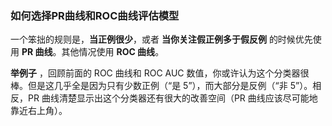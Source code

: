 ### 如何选择PR曲线和ROC曲线评估模型

一个笨拙的规则是，__当正例很少__，或者 __当你关注假正例多于假反例__ 的时候优先使用 __PR 曲线__。其他情况使用 __ROC 曲线__。

__举例子__ ，回顾前面的 ROC 曲线和 ROC AUC 数值，你或许认为这个分类器很棒。但是这几乎全是因为只有少数正例（“是 5”），而大部分是反例（“非 5”）。相反，PR 曲线清楚显示出这个分类器还有很大的改善空间（PR 曲线应该尽可能地靠近右上角）。



